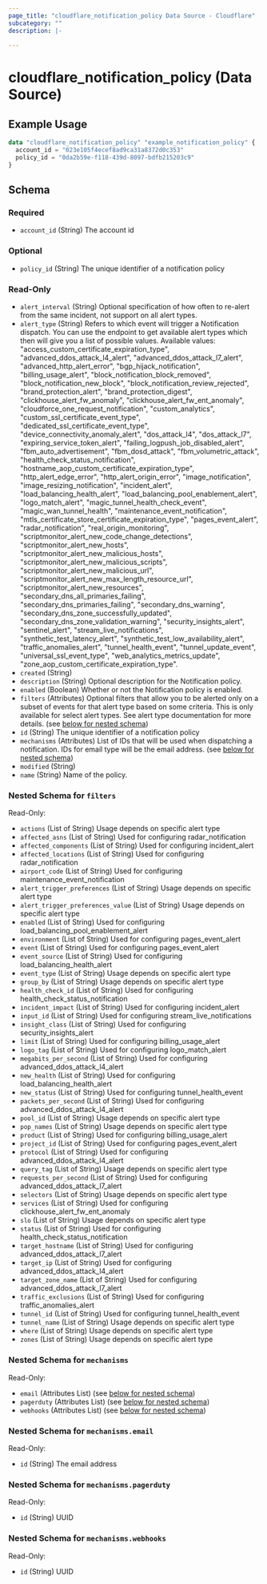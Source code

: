 ```yaml
---
page_title: "cloudflare_notification_policy Data Source - Cloudflare"
subcategory: ""
description: |-
  
---
```


# cloudflare_notification_policy (Data Source)



## Example Usage

```terraform
data "cloudflare_notification_policy" "example_notification_policy" {
  account_id = "023e105f4ecef8ad9ca31a8372d0c353"
  policy_id = "0da2b59e-f118-439d-8097-bdfb215203c9"
}
```

<!-- schema generated by tfplugindocs -->
## Schema

### Required

- `account_id` (String) The account id

### Optional

- `policy_id` (String) The unique identifier of a notification policy

### Read-Only

- `alert_interval` (String) Optional specification of how often to re-alert from the same incident, not support on all alert types.
- `alert_type` (String) Refers to which event will trigger a Notification dispatch. You can use the endpoint to get available alert types which then will give you a list of possible values.
Available values: "access_custom_certificate_expiration_type", "advanced_ddos_attack_l4_alert", "advanced_ddos_attack_l7_alert", "advanced_http_alert_error", "bgp_hijack_notification", "billing_usage_alert", "block_notification_block_removed", "block_notification_new_block", "block_notification_review_rejected", "brand_protection_alert", "brand_protection_digest", "clickhouse_alert_fw_anomaly", "clickhouse_alert_fw_ent_anomaly", "cloudforce_one_request_notification", "custom_analytics", "custom_ssl_certificate_event_type", "dedicated_ssl_certificate_event_type", "device_connectivity_anomaly_alert", "dos_attack_l4", "dos_attack_l7", "expiring_service_token_alert", "failing_logpush_job_disabled_alert", "fbm_auto_advertisement", "fbm_dosd_attack", "fbm_volumetric_attack", "health_check_status_notification", "hostname_aop_custom_certificate_expiration_type", "http_alert_edge_error", "http_alert_origin_error", "image_notification", "image_resizing_notification", "incident_alert", "load_balancing_health_alert", "load_balancing_pool_enablement_alert", "logo_match_alert", "magic_tunnel_health_check_event", "magic_wan_tunnel_health", "maintenance_event_notification", "mtls_certificate_store_certificate_expiration_type", "pages_event_alert", "radar_notification", "real_origin_monitoring", "scriptmonitor_alert_new_code_change_detections", "scriptmonitor_alert_new_hosts", "scriptmonitor_alert_new_malicious_hosts", "scriptmonitor_alert_new_malicious_scripts", "scriptmonitor_alert_new_malicious_url", "scriptmonitor_alert_new_max_length_resource_url", "scriptmonitor_alert_new_resources", "secondary_dns_all_primaries_failing", "secondary_dns_primaries_failing", "secondary_dns_warning", "secondary_dns_zone_successfully_updated", "secondary_dns_zone_validation_warning", "security_insights_alert", "sentinel_alert", "stream_live_notifications", "synthetic_test_latency_alert", "synthetic_test_low_availability_alert", "traffic_anomalies_alert", "tunnel_health_event", "tunnel_update_event", "universal_ssl_event_type", "web_analytics_metrics_update", "zone_aop_custom_certificate_expiration_type".
- `created` (String)
- `description` (String) Optional description for the Notification policy.
- `enabled` (Boolean) Whether or not the Notification policy is enabled.
- `filters` (Attributes) Optional filters that allow you to be alerted only on a subset of events for that alert type based on some criteria. This is only available for select alert types. See alert type documentation for more details. (see [below for nested schema](#nestedatt--filters))
- `id` (String) The unique identifier of a notification policy
- `mechanisms` (Attributes) List of IDs that will be used when dispatching a notification. IDs for email type will be the email address. (see [below for nested schema](#nestedatt--mechanisms))
- `modified` (String)
- `name` (String) Name of the policy.

<a id="nestedatt--filters"></a>
### Nested Schema for `filters`

Read-Only:

- `actions` (List of String) Usage depends on specific alert type
- `affected_asns` (List of String) Used for configuring radar_notification
- `affected_components` (List of String) Used for configuring incident_alert
- `affected_locations` (List of String) Used for configuring radar_notification
- `airport_code` (List of String) Used for configuring maintenance_event_notification
- `alert_trigger_preferences` (List of String) Usage depends on specific alert type
- `alert_trigger_preferences_value` (List of String) Usage depends on specific alert type
- `enabled` (List of String) Used for configuring load_balancing_pool_enablement_alert
- `environment` (List of String) Used for configuring pages_event_alert
- `event` (List of String) Used for configuring pages_event_alert
- `event_source` (List of String) Used for configuring load_balancing_health_alert
- `event_type` (List of String) Usage depends on specific alert type
- `group_by` (List of String) Usage depends on specific alert type
- `health_check_id` (List of String) Used for configuring health_check_status_notification
- `incident_impact` (List of String) Used for configuring incident_alert
- `input_id` (List of String) Used for configuring stream_live_notifications
- `insight_class` (List of String) Used for configuring security_insights_alert
- `limit` (List of String) Used for configuring billing_usage_alert
- `logo_tag` (List of String) Used for configuring logo_match_alert
- `megabits_per_second` (List of String) Used for configuring advanced_ddos_attack_l4_alert
- `new_health` (List of String) Used for configuring load_balancing_health_alert
- `new_status` (List of String) Used for configuring tunnel_health_event
- `packets_per_second` (List of String) Used for configuring advanced_ddos_attack_l4_alert
- `pool_id` (List of String) Usage depends on specific alert type
- `pop_names` (List of String) Usage depends on specific alert type
- `product` (List of String) Used for configuring billing_usage_alert
- `project_id` (List of String) Used for configuring pages_event_alert
- `protocol` (List of String) Used for configuring advanced_ddos_attack_l4_alert
- `query_tag` (List of String) Usage depends on specific alert type
- `requests_per_second` (List of String) Used for configuring advanced_ddos_attack_l7_alert
- `selectors` (List of String) Usage depends on specific alert type
- `services` (List of String) Used for configuring clickhouse_alert_fw_ent_anomaly
- `slo` (List of String) Usage depends on specific alert type
- `status` (List of String) Used for configuring health_check_status_notification
- `target_hostname` (List of String) Used for configuring advanced_ddos_attack_l7_alert
- `target_ip` (List of String) Used for configuring advanced_ddos_attack_l4_alert
- `target_zone_name` (List of String) Used for configuring advanced_ddos_attack_l7_alert
- `traffic_exclusions` (List of String) Used for configuring traffic_anomalies_alert
- `tunnel_id` (List of String) Used for configuring tunnel_health_event
- `tunnel_name` (List of String) Usage depends on specific alert type
- `where` (List of String) Usage depends on specific alert type
- `zones` (List of String) Usage depends on specific alert type


<a id="nestedatt--mechanisms"></a>
### Nested Schema for `mechanisms`

Read-Only:

- `email` (Attributes List) (see [below for nested schema](#nestedatt--mechanisms--email))
- `pagerduty` (Attributes List) (see [below for nested schema](#nestedatt--mechanisms--pagerduty))
- `webhooks` (Attributes List) (see [below for nested schema](#nestedatt--mechanisms--webhooks))

<a id="nestedatt--mechanisms--email"></a>
### Nested Schema for `mechanisms.email`

Read-Only:

- `id` (String) The email address


<a id="nestedatt--mechanisms--pagerduty"></a>
### Nested Schema for `mechanisms.pagerduty`

Read-Only:

- `id` (String) UUID


<a id="nestedatt--mechanisms--webhooks"></a>
### Nested Schema for `mechanisms.webhooks`

Read-Only:

- `id` (String) UUID


